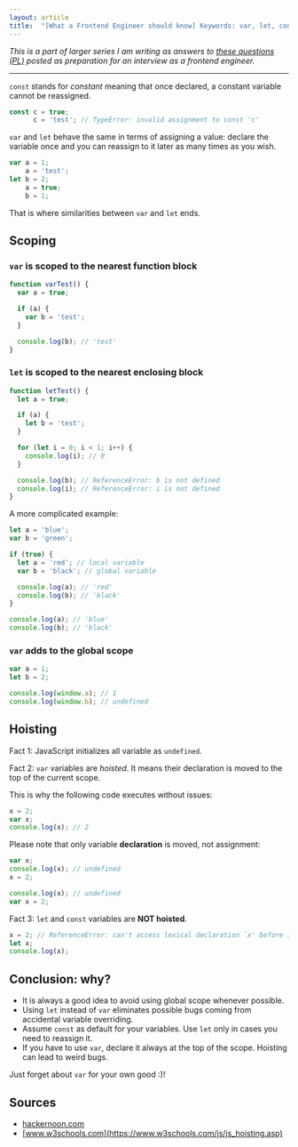 ```yaml
---
layout: article
title:  "[What a Frontend Engineer should know] Keywords: var, let, const; scoping and hoisting"
---
```


*This is a part of larger series I am writing as answers to [these questions (PL)](https://solutionchaser.com/rekrutacja-na-front-end-developera-porady-pytania/) posted as preparation for an interview as a frontend engineer.*

------------

`const` stands for *constant* meaning that once declared, a constant variable cannot be reassigned.

```javascript
const c = true;
      c = 'test'; // TypeError: invalid assignment to const 'c'
```

`var` and `let` behave the same in terms of assigning a value: declare the variable once and you can reassign to it later as many times as you wish.

```javascript
var a = 1;
    a = 'test';
let b = 2;
    a = true;
    b = 1;
```

That is where similarities between `var` and `let` ends.

## Scoping

### `var` is scoped to the nearest function block

```javascript
function varTest() {
  var a = true;

  if (a) {
    var b = 'test';
  }

  console.log(b); // 'test'
}
```

### `let` is scoped to the nearest enclosing block

```javascript
function letTest() {
  let a = true;

  if (a) {
    let b = 'test';
  }

  for (let i = 0; i < 1; i++) {
    console.log(i); // 0
  }

  console.log(b); // ReferenceError: b is not defined
  console.log(i); // ReferenceError: i is not defined
}
```

A more complicated example:

```javascript
let a = 'blue';
var b = 'green';

if (true) {
  let a = 'red'; // local variable
  var b = 'black'; // global variable

  console.log(a); // 'red'
  console.log(b); // 'black'
}

console.log(a); // 'blue'
console.log(b); // 'black'
```

### `var` adds to the global scope

```javascript
var a = 1;
let b = 2;

console.log(window.a); // 1
console.log(window.b); // undefined
```

## Hoisting

Fact 1: JavaScript initializes all variable as `undefined`.

Fact 2: `var` variables are *hoisted*. It means their declaration is moved to the top of the current scope.

This is why the following code executes without issues:

```javascript
x = 2;
var x;
console.log(x); // 2
```

Please note that only variable **declaration** is moved, not assignment:

```javascript
var x;
console.log(x); // undefined
x = 2;
```

```javascript
console.log(x); // undefined
var x = 2;
```

Fact 3: `let` and `const` variables are **NOT hoisted**.

```javascript
x = 2; // ReferenceError: can't access lexical declaration `x' before initialization
let x;
console.log(x);
```

## Conclusion: why?

- It is always a good idea to avoid using global scope whenever possible.
- Using `let` instead of `var` eliminates possible bugs coming from accidental variable overriding.
- Assume `const` as default for your variables. Use `let` only in cases you need to reassign it.
- If you have to use `var`, declare it always at the top of the scope. Hoisting can lead to weird bugs.

Just forget about `var` for your own good :)!

## Sources

- [hackernoon.com](https://hackernoon.com/heres-the-difference-between-let-and-var-in-javascript-83d8864b74c0)
- [www.w3schools.com](https://www.w3schools.com/js/js_hoisting.asp)